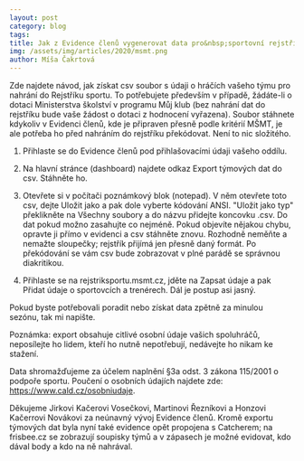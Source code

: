 ```yaml
---
layout: post
category: blog
tags:
title: Jak z Evidence členů vygenerovat data pro&nbsp;sportovní rejstřík
img: /assets/img/articles/2020/msmt.png
author: Míša Čakrtová
---
```


Zde najdete návod, jak získat csv soubor s údaji o hráčích vašeho týmu pro nahrání do Rejstříku sportu. To potřebujete především v případě, žádáte-li o dotaci Ministerstva školství v programu Můj klub (bez nahrání dat do rejstříku bude vaše žádost o dotaci z hodnocení vyřazena). Soubor stáhnete kdykoliv v Evidenci členů, kde je připraven přesně podle kritérií MŠMT, je ale potřeba ho před nahráním do rejstříku překódovat. Není to nic složitého.

1. Přihlaste se do Evidence členů pod přihlašovacími údaji vašeho oddílu.

2. Na hlavní stránce (dashboard) najdete odkaz Export týmových dat do csv. Stáhněte ho.

3. Otevřete si v počítači poznámkový blok (notepad). V něm otevřete toto csv, dejte Uložit jako a pak dole vyberte kódování ANSI. "Uložit jako typ" překlikněte na Všechny soubory a do názvu přidejte koncovku .csv. Do dat pokud možno zasahujte co nejméně. Pokud objevíte nějakou chybu, opravte ji přímo v evidenci a csv stáhněte znovu. Rozhodně neměňte a nemažte sloupečky; rejstřík přijímá jen přesně daný formát. Po překódování se vám csv bude zobrazovat v plné parádě se správnou diakritikou.

4. Přihlaste se na rejstriksportu.msmt.cz, jděte na Zapsat údaje a pak Přidat údaje o sportovcích a trenérech. Dál je postup asi jasný.


Pokud byste potřebovali poradit nebo získat data zpětně za minulou sezónu, tak mi napište.

Poznámka: export obsahuje citlivé osobní údaje vašich spoluhráčů, neposílejte ho lidem, kteří ho nutně nepotřebují, nedávejte ho nikam ke stažení.

Data shromažďujeme za účelem naplnění §3a odst. 3 zákona 115/2001 o podpoře sportu. Poučení o osobních údajích najdete zde: https://www.cald.cz/osobniudaje.


Děkujeme Jirkovi Kačerovi Vosečkovi, Martinovi Řezníkovi a Honzovi Kačerrovi Novákovi za neúnavný vývoj Evidence členů. Kromě exportu týmových dat byla nyní také evidence opět propojena s Catcherem; na frisbee.cz se zobrazují soupisky týmů a v zápasech je možné evidovat, kdo dával body a kdo na ně nahrával.
